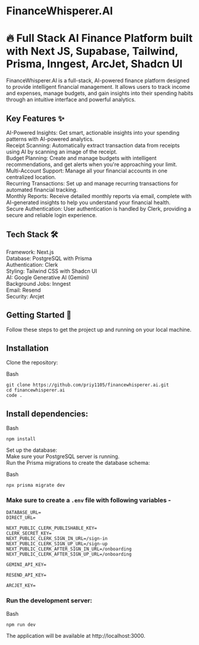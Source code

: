 
# FinanceWhisperer.AI
# 🔥 Full Stack AI Finance Platform built with Next JS, Supabase, Tailwind, Prisma, Inngest, ArcJet, Shadcn UI 

FinanceWhisperer.AI is a full-stack, AI-powered finance platform designed to provide intelligent financial management. It allows users to track income and expenses, manage budgets, and gain insights into their spending habits through an intuitive interface and powerful analytics.

## Key Features ✨
AI-Powered Insights: Get smart, actionable insights into your spending patterns with AI-powered analytics.   
Receipt Scanning: Automatically extract transaction data from receipts using AI by scanning an image of the receipt.   
Budget Planning: Create and manage budgets with intelligent recommendations, and get alerts when you're approaching your limit.   
Multi-Account Support: Manage all your financial accounts in one centralized location.    
Recurring Transactions: Set up and manage recurring transactions for automated financial tracking.    
Monthly Reports: Receive detailed monthly reports via email, complete with AI-generated insights to help you understand your financial health.    
Secure Authentication: User authentication is handled by Clerk, providing a secure and reliable login experience.     

## Tech Stack 🛠️
Framework: Next.js   
Database: PostgreSQL with Prisma   
Authentication: Clerk   
Styling: Tailwind CSS with Shadcn UI   
AI: Google Generative AI (Gemini)     
Background Jobs: Inngest   
Email: Resend      
Security: Arcjet    

## Getting Started 🚀
Follow these steps to get the project up and running on your local machine.

## Installation
Clone the repository:

Bash
```
git clone https://github.com/priy1105/financewhisperer.ai.git
cd financewhisperer.ai
code .
```

## Install dependencies:

Bash
```
npm install
```
Set up the database:   
Make sure your PostgreSQL server is running.   
Run the Prisma migrations to create the database schema:   

Bash
```
npx prisma migrate dev
```


### Make sure to create a `.env` file with following variables -

```
DATABASE_URL=
DIRECT_URL=

NEXT_PUBLIC_CLERK_PUBLISHABLE_KEY=
CLERK_SECRET_KEY=
NEXT_PUBLIC_CLERK_SIGN_IN_URL=/sign-in
NEXT_PUBLIC_CLERK_SIGN_UP_URL=/sign-up
NEXT_PUBLIC_CLERK_AFTER_SIGN_IN_URL=/onboarding
NEXT_PUBLIC_CLERK_AFTER_SIGN_UP_URL=/onboarding

GEMINI_API_KEY=

RESEND_API_KEY=

ARCJET_KEY=
```

### Run the development server:

Bash
```
npm run dev
```

The application will be available at http://localhost:3000.
